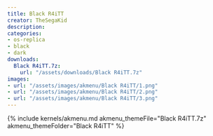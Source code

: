 ```yaml
---
title: Black R4iTT
creator: TheSegaKid
description: 
categories:
- os-replica
- black
- dark
downloads:
  Black R4iTT.7z:
    url: "/assets/downloads/Black R4iTT.7z"
images:
- url: "/assets/images/akmenu/Black R4iTT/1.png"
- url: "/assets/images/akmenu/Black R4iTT/2.png"
- url: "/assets/images/akmenu/Black R4iTT/3.png"
---
```


{% include kernels/akmenu.md akmenu_themeFile="Black R4iTT.7z" akmenu_themeFolder="Black R4iTT" %}
